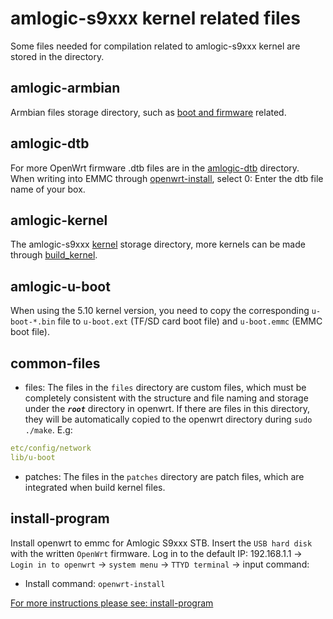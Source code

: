 # amlogic-s9xxx kernel related files

Some files needed for compilation related to amlogic-s9xxx kernel are stored in the directory.

## amlogic-armbian

Armbian files storage directory, such as [boot and firmware](https://github.com/ophub/amlogic-s9xxx-openwrt/tree/main/amlogic-s9xxx/amlogic-armbian) related.

## amlogic-dtb

For more OpenWrt firmware .dtb files are in the [amlogic-dtb](https://github.com/ophub/amlogic-s9xxx-openwrt/tree/main/amlogic-s9xxx/amlogic-dtb) directory.  When writing into EMMC through [openwrt-install](https://github.com/ophub/amlogic-s9xxx-openwrt/blob/main/amlogic-s9xxx/install-program/files/openwrt-install), select 0: Enter the dtb file name of your box.

## amlogic-kernel

The amlogic-s9xxx [kernel](https://github.com/ophub/amlogic-s9xxx-openwrt/tree/main/amlogic-s9xxx/amlogic-kernel/kernel) storage directory, more kernels can be made through [build_kernel](https://github.com/ophub/amlogic-s9xxx-openwrt/tree/main/amlogic-s9xxx/amlogic-kernel/build_kernel). 

## amlogic-u-boot

When using the 5.10 kernel version, you need to copy the corresponding `u-boot-*.bin` file to `u-boot.ext` (TF/SD card boot file) and `u-boot.emmc` (EMMC boot file).

## common-files

- files: The files in the `files` directory are custom files, which must be completely consistent with the structure and file naming and storage under the ***`root`*** directory in openwrt. If there are files in this directory, they will be automatically copied to the openwrt directory during `sudo ./make`. E.g:
```yaml
etc/config/network
lib/u-boot
```
- patches: The files in the `patches` directory are patch files, which are integrated when build kernel files.

## install-program

Install openwrt to emmc for Amlogic S9xxx STB. Insert the `USB hard disk` with the written `OpenWrt` firmware. Log in to the default IP: 192.168.1.1 → `Login in to openwrt` → `system menu` → `TTYD terminal` → input command: 

- Install command: `openwrt-install`

[For more instructions please see: install-program](https://github.com/ophub/amlogic-s9xxx-openwrt/tree/main/amlogic-s9xxx/install-program)

